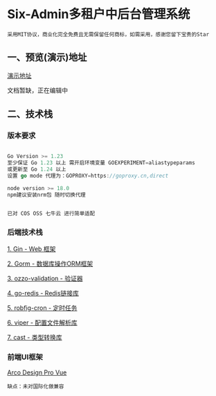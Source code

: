# Six-Admin多租户中后台管理系统

```
采用MIT协议，商业化完全免费且无需保留任何商标，如需采用，感谢您留下宝贵的Star
```


## 一、预览(演示)地址

[演示地址](https://dl.sorks.cn/admin)

文档暂缺，正在编辑中

## 二、技术栈

### 版本要求

``` go

Go Version >= 1.23
至少保证 Go 1.23 以上 需开启环境变量 GOEXPERIMENT=aliastypeparams
或更新至 Go 1.24 以上
设置 go mode 代理为：GOPROXY=https://goproxy.cn,direct

node version >= 18.0
npm建议安装nrm包 随时切换代理


已对 COS OSS 七牛云 进行简单适配
```

### 后端技术栈
[1. Gin - Web 框架](https://gin-gonic.com/zh-cn/docs/)

[2. Gorm - 数据库操作ORM框架](https://gorm.io/zh_CN/docs/)

[3. ozzo-validation - 验证器](https://github.com/go-ozzo/ozzo-validation)

[4. go-redis - Redis链接库](https://github.com/redis/go-redis/v9)

[5. robfig-cron - 定时任务](https://github.com/robfig/cron/v3)

[6. viper - 配置文件解析库](https://github.com/spf13/viper)

[7. cast - 类型转换库](https://github.com/spf13/cast)

### 前端UI框架
[Arco Design Pro Vue](https://arco.design/vue/docs/pro/start)


```
缺点：未对国际化做兼容
```


